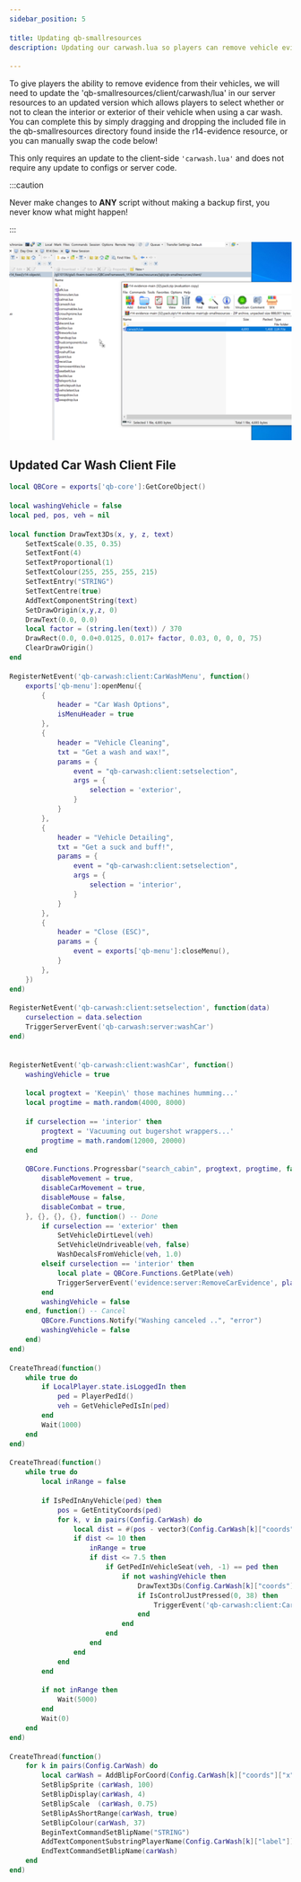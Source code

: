 ```yaml
---
sidebar_position: 5

title: Updating qb-smallresources
description: Updating our carwash.lua so players can remove vehicle evidence.

---
```


To give players the ability to remove evidence from their vehicles, we will need to update the 'qb-smallresources/client/carwash/lua' in
our server resources to an updated version which allows players to select whether or not to clean the interior or exterior of their vehicle
when using a car wash. You can complete this by simply dragging and dropping the included file in the qb-smallresources directory found inside
the r14-evidence resource, or you can manually swap the code below!

This only requires an update to the client-side ```'carwash.lua'``` and does not require any update to configs or server code.

:::caution

Never make changes to **ANY** script without making a backup first, you never know what might happen!

:::

![Updating the carwash.lua in qb-smallresources](/img/carwash.png)

## Updated Car Wash Client File

```lua 'Updated Car Wash Client Lua' showLineNumbers
local QBCore = exports['qb-core']:GetCoreObject()

local washingVehicle = false
local ped, pos, veh = nil

local function DrawText3Ds(x, y, z, text)
	SetTextScale(0.35, 0.35)
    SetTextFont(4)
    SetTextProportional(1)
    SetTextColour(255, 255, 255, 215)
    SetTextEntry("STRING")
    SetTextCentre(true)
    AddTextComponentString(text)
    SetDrawOrigin(x,y,z, 0)
    DrawText(0.0, 0.0)
    local factor = (string.len(text)) / 370
    DrawRect(0.0, 0.0+0.0125, 0.017+ factor, 0.03, 0, 0, 0, 75)
    ClearDrawOrigin()
end

RegisterNetEvent('qb-carwash:client:CarWashMenu', function()
    exports['qb-menu']:openMenu({
        {
            header = "Car Wash Options",
            isMenuHeader = true
        },
        {
            header = "Vehicle Cleaning",
            txt = "Get a wash and wax!",
            params = {
                event = "qb-carwash:client:setselection",
                args = {
                    selection = 'exterior',
                }
            }
        },
        {
            header = "Vehicle Detailing",
            txt = "Get a suck and buff!",
            params = {
                event = "qb-carwash:client:setselection",
                args = {
                    selection = 'interior',
                }
            }
        },
        {
            header = "Close (ESC)",
            params = {
                event = exports['qb-menu']:closeMenu(),
            }
        },
    })
end)

RegisterNetEvent('qb-carwash:client:setselection', function(data)
    curselection = data.selection
    TriggerServerEvent('qb-carwash:server:washCar')
end)


RegisterNetEvent('qb-carwash:client:washCar', function()
    washingVehicle = true

    local progtext = 'Keepin\' those machines humming...'
    local progtime = math.random(4000, 8000)

    if curselection == 'interior' then
        progtext = 'Vacuuming out bugershot wrappers...'
        progtime = math.random(12000, 20000)
    end

    QBCore.Functions.Progressbar("search_cabin", progtext, progtime, false, true, {
        disableMovement = true,
        disableCarMovement = true,
        disableMouse = false,
        disableCombat = true,
    }, {}, {}, {}, function() -- Done
        if curselection == 'exterior' then
            SetVehicleDirtLevel(veh)
            SetVehicleUndriveable(veh, false)
            WashDecalsFromVehicle(veh, 1.0)
        elseif curselection == 'interior' then 
            local plate = QBCore.Functions.GetPlate(veh) 
            TriggerServerEvent('evidence:server:RemoveCarEvidence', plate) 
        end
        washingVehicle = false
    end, function() -- Cancel
        QBCore.Functions.Notify("Washing canceled ..", "error")
        washingVehicle = false
    end)
end)

CreateThread(function()
	while true do
        if LocalPlayer.state.isLoggedIn then
	        ped = PlayerPedId()   
            veh = GetVehiclePedIsIn(ped)
        end
        Wait(1000)
	end
end)

CreateThread(function()
    while true do
        local inRange = false

        if IsPedInAnyVehicle(ped) then
            pos = GetEntityCoords(ped)
            for k, v in pairs(Config.CarWash) do
                local dist = #(pos - vector3(Config.CarWash[k]["coords"]["x"], Config.CarWash[k]["coords"]["y"], Config.CarWash[k]["coords"]["z"]))
                if dist <= 10 then
                    inRange = true
                    if dist <= 7.5 then
                        if GetPedInVehicleSeat(veh, -1) == ped then
                            if not washingVehicle then
                                DrawText3Ds(Config.CarWash[k]["coords"]["x"], Config.CarWash[k]["coords"]["y"], Config.CarWash[k]["coords"]["z"], ('E - Use Carwash ($%s)'):format(Config.DefaultPrice))
                                if IsControlJustPressed(0, 38) then
                                    TriggerEvent('qb-carwash:client:CarWashMenu')
                                end
                            end
                        end
                    end
                end
            end
        end

        if not inRange then
            Wait(5000)
        end
        Wait(0)
    end
end)

CreateThread(function()
    for k in pairs(Config.CarWash) do
        local carWash = AddBlipForCoord(Config.CarWash[k]["coords"]["x"], Config.CarWash[k]["coords"]["y"], Config.CarWash[k]["coords"]["z"])
        SetBlipSprite (carWash, 100)
        SetBlipDisplay(carWash, 4)
        SetBlipScale  (carWash, 0.75)
        SetBlipAsShortRange(carWash, true)
        SetBlipColour(carWash, 37)
        BeginTextCommandSetBlipName("STRING")
        AddTextComponentSubstringPlayerName(Config.CarWash[k]["label"])
        EndTextCommandSetBlipName(carWash)
    end
end)
```
